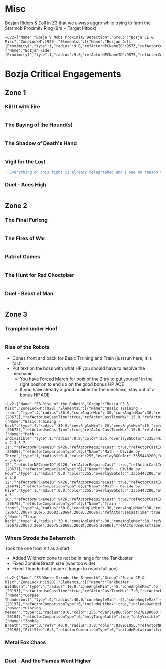 # Misc
Bozjan Riders & Doll in Z3 that we always aggro while trying to farm the Starmob
Proximity Ring (9m + Target Hitbox)
```
~Lv2~{"Name":"Bozja V Mobs Proximity Detection","Group":"Bozja CE & Misc","ZoneLockH":[920],"ElementsL":[{"Name":"Bozjan Doll (Proximity)","type":1,"radius":9.0,"refActorNPCNameID":9573,"refActorComparisonType":6,"includeHitbox":true},{"Name":"Bozjan Rider (Proximity)","type":1,"radius":9.0,"refActorNPCNameID":9575,"refActorComparisonType":6,"includeHitbox":true}],"MaxDistance":60.0,"UseDistanceLimit":true,"DistanceLimitType":1}
```
# Bozja Critical Engagements
## Zone 1
### Kill It with Fire

```

```
### The Baying of the Hound(s)

```

```
### The Shadow of Death's Hand

```

```
### Vigil for the Lost
```diff
! Everything on this fight is already telegraphed and I see no reason to make a layout for it
```
### Duel - Aces High

```

```
## Zone 2
### The Final Furlong

```

```
### The Fires of War

```

```
### Patriot Games

```

```
### The Hunt for Red Choctober

```

```
### Duel - Beast of Man

```

```
## Zone 3
### Trampled under Hoof

```

```
### Rise of the Robots
* Cones front and back for Basic Training and Train (just run here, it is fast)
* Put text on the boss with what HP you should have to resolve the mechanic
   * You have Forced March for both of the 2 try to put yourself in the right position to end up on the good bonus HP AOE
   * If you have already a good number for the mechanic, stay out of a bonus HP AOE
```
~Lv2~{"Name":"Z3 Rise of the Robots","Group":"Bozja CE & Misc","ZoneLockH":[920],"ElementsL":[{"Name":"Basic Training -front","type":4,"radius":30.0,"coneAngleMin":-30,"coneAngleMax":30,"refActorNPCNameID":9426,"refActorRequireCast":true,"refActorCastId":[20672],"refActorUseCastTime":true,"refActorCastTimeMax":15.0,"refActorUseOvercast":true,"refActorComparisonType":6,"includeRotation":true,"onlyTargetable":true,"onlyVisible":true,"Filled":true},{"Name":"Basic Training -back","type":4,"radius":30.0,"coneAngleMin":-30,"coneAngleMax":30,"refActorNPCNameID":9426,"refActorRequireCast":true,"refActorCastId":[20672],"refActorUseCastTime":true,"refActorCastTimeMax":15.0,"refActorUseOvercast":true,"refActorComparisonType":6,"includeRotation":true,"onlyTargetable":true,"onlyVisible":true,"AdditionalRotation":3.1415927,"Filled":true},{"Name":"Math - Indivisible","type":1,"radius":0.0,"color":255,"overlayBGColor":3355443200,"overlayVOffset":5.0,"overlayFScale":3.5,"overlayText":"HP = 2-3-5-7-11","refActorNPCNameID":9426,"refActorRequireCast":true,"refActorCastId":[20680],"refActorComparisonType":6},{"Name":"Math - Divide by Three","type":1,"radius":0.0,"color":255,"overlayBGColor":3355443200,"overlayVOffset":5.0,"overlayFScale":3.5,"overlayText":"HP = 3-6-9-12","refActorNPCNameID":9426,"refActorRequireCast":true,"refActorCastId":[20677],"refActorComparisonType":6},{"Name":"Math - Divide by Four","type":1,"radius":0.0,"color":255,"overlayBGColor":3355443200,"overlayVOffset":5.0,"overlayFScale":3.5,"overlayText":"HP = 4-8-12","refActorNPCNameID":9426,"refActorRequireCast":true,"refActorCastId":[20678],"refActorComparisonType":6},{"Name":"Math - Divide by Five","type":1,"radius":0.0,"color":255,"overlayBGColor":3355443200,"overlayVOffset":5.0,"overlayFScale":3.5,"overlayText":"HP = 5-10","refActorNPCNameID":9426,"refActorRequireCast":true,"refActorCastId":[20679],"refActorComparisonType":6},{"Name":"Train -front","type":4,"radius":30.0,"coneAngleMin":-30,"coneAngleMax":30,"refActorNPCNameID":9426,"refActorRequireCast":true,"refActorCastId":[20673,20674,20675,20683,20684,20685,20686],"refActorUseCastTime":true,"refActorCastTimeMax":20.0,"refActorUseOvercast":true,"refActorComparisonType":6,"includeRotation":true,"onlyTargetable":true,"onlyVisible":true,"Filled":true},{"Name":"Train -back","type":4,"radius":30.0,"coneAngleMin":-30,"coneAngleMax":30,"refActorNPCNameID":9426,"refActorRequireCast":true,"refActorCastId":[20672,20673,20674,20675,20683,20684,20685,20686],"refActorUseCastTime":true,"refActorCastTimeMax":20.0,"refActorUseOvercast":true,"refActorComparisonType":6,"includeRotation":true,"onlyTargetable":true,"onlyVisible":true,"AdditionalRotation":3.1415927,"Filled":true}]}
```
### Where Strode the Behemoth
Took the one from Kit as a start:
* Added Wildhorn cone to not be in range for the Tankbuster
* Fixed Zombie Breath size (was too wide) 
* Fixed Thunderbolt (made it longer to reach full aoe)
```
~Lv2~{"Name":"Z3 Where Strode the Behemoth","Group":"Bozja CE & Misc","ZoneLockH":[920],"ElementsL":[{"Name":"Tankbuster Wildhorn","type":4,"radius":10.0,"coneAngleMin":-45,"coneAngleMax":45,"color":1677721855,"refActorNPCNameID":9427,"refActorRequireCast":true,"refActorCastId":[20193],"refActorUseCastTime":true,"refActorCastTimeMax":7.0,"refActorUseOvercast":true,"refActorComparisonType":6,"includeHitbox":true,"includeRotation":true,"onlyTargetable":true,"onlyVisible":true,"Filled":true},{"Name":"Corpse Thunderbolt","type":4,"radius":40.0,"coneAngleMin":-45,"coneAngleMax":45,"refActorNPCNameID":9428,"refActorRequireCast":true,"refActorCastId":[20197],"refActorComparisonType":6,"includeHitbox":true,"includeOwnHitbox":true,"includeRotation":true,"onlyUnTargetable":true,"Filled":true},{"Name":"Blazing Meteor","type":1,"radius":0.0,"color":255,"overlayBGColor":4278190080,"overlayTextColor":4294967295,"overlayVOffset":3.0,"overlayText":"HIDE!!!","refActorNPCNameID":9427,"refActorRequireCast":true,"refActorCastId":[20194],"refActorComparisonType":6,"onlyTargetable":true,"onlyVisible":true},{"Name":"Zombie Breath","type":3,"refY":40.0,"radius":3.0,"color":838861055,"refActorNPCNameID":9427,"refActorRequireCast":true,"refActorCastId":[20198],"FillStep":0.3,"refActorComparisonType":6,"includeRotation":true,"onlyTargetable":true,"onlyVisible":true,"Filled":true}]}
```
### Metal Fox Chaos

```

```
### Duel - And the Flames Went Higher

```

```
